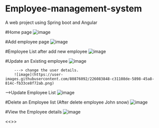 # Employee-management-system
A web project using Spring boot and Angular

#Home page
![image](https://user-images.githubusercontent.com/80876092/226083725-0a44285b-9843-432c-a2fb-cb33c743e514.png)


#Add employee page
![image](https://user-images.githubusercontent.com/80876092/226083754-8f9ea2de-b592-4b6e-81a1-c0b635dd6762.png)


#Employee List after add new employee
![image](https://user-images.githubusercontent.com/80876092/226083771-cb2609b3-6c82-458c-bef7-9b0f44478449.png)

#Update an Existing employee
![image](https://user-images.githubusercontent.com/80876092/226083815-50752567-83cf-45f3-a9fd-9aa1ddd32a04.png)

        ---> change the user details.
        ![image](https://user-images.githubusercontent.com/80876092/226083848-c31108de-5898-45a8-814c-fb33ce8f72ab.png)

  -->Update Employee List 
  ![image](https://user-images.githubusercontent.com/80876092/226083867-f35ed37d-a813-49ca-b177-2011a58d5a34.png)



#Delete an Employee list (After delete employee John snow)
![image](https://user-images.githubusercontent.com/80876092/226083909-300bea68-434d-4586-bb20-592acb34e715.png)


#View the Employee details
![image](https://user-images.githubusercontent.com/80876092/226083967-3c9a732f-d4ff-47b1-9cb0-6c6ed518d6f4.png)




<<<THANK YOU>>>





